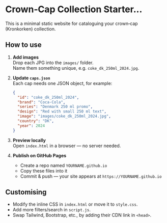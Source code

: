 # Crown‑Cap Collection Starter...

This is a minimal static website for cataloguing your crown‑cap (Kronkorken) collection.  

## How to use

1. **Add images**  
   Drop each JPG into the `images/` folder.  
   Name them something unique, e.g. `coke_dk_250ml_2024.jpg`.

2. **Update `caps.json`**  
   Each cap needs one JSON object, for example:
   ```json
   {
     "id": "coke_dk_250ml_2024",
     "brand": "Coca-Cola",
     "series": "Denmark 250 ml promo",
     "design": "Red with small 250 ml text",
     "image": "images/coke_dk_250ml_2024.jpg",
     "country": "DK",
     "year": 2024
   }
   ```

3. **Preview locally**  
   Open `index.html` in a browser — no server needed.

4. **Publish on GitHub Pages**  
   - Create a repo named `YOURNAME.github.io`  
   - Copy these files into it  
   - Commit & push — your site appears at `https://YOURNAME.github.io`

## Customising

* Modify the inline CSS in `index.html` or move it to `style.css`.  
* Add more filters/search in `script.js`.  
* Swap Tailwind, Bootstrap, etc., by adding their CDN link in `<head>`.
